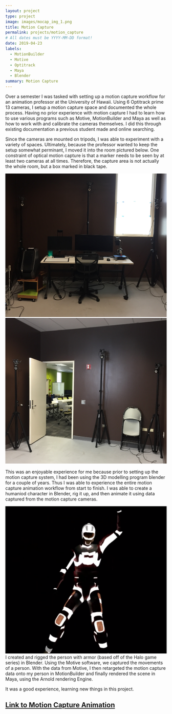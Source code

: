 ```yaml
---
layout: project
type: project
image: images/mocap_img_1.png
title: Motion Capture 
permalink: projects/motion_capture
# All dates must be YYYY-MM-DD format!
date: 2019-04-23
labels:
  - MotionBuilder
  - Motive
  - Optitrack
  - Maya
  - Blender
summary: Motion Capture 
---
```

Over a semester I was tasked with setting up a motion capture workflow for an animation professor at the University of Hawaii. Using 6 Optitrack prime 13 cameras, I setup a motion capture space and documented the whole process. Having no prior experience with motion capture I had to learn how to use various programs such as Motive, MotionBuilder and Maya as well as how to work with and calibrate the cameras themselves. I did this through existing documentation a previous student made and online searching. 

Since the cameras are mounted on tripods, I was able to experiment with a variety of spaces. Ultimately, because the professor wanted to keep the setup somewhat perminant, I moved it into the room pictured below. One constraint of optical motion capture is that a marker needs to be seen by at least two cameras at all times. Therefore, the capture area is not actually the whole room, but a box marked in black tape. 

  <img class="ui image" src="../images/mocap_1.jpeg">
  <img class="ui image" src="../images/mocap_2.jpeg">

This was an enjoyable experience for me because prior to setting up the motion capture system, I had been using the 3D modelling program blender for a couple of years. Thus I was able to experience the entire motion capture animation workflow from start to finish. I was able to create a humaniod character in Blender, rig it up, and then animate it using data captured from the motion capture cameras. 

<img class="ui image" src="../images/mocap_img_1.png">
I created and rigged the person with armor (based off of the Halo game series) in Blender. Using the Motive software, we captured the movements of a person. With the data from Motive, I then retargeted the motion capture data onto my person in MotionBuilder and finally rendered the scene in Maya, using the Arnold rendering Engine.

It was a good experience, learning new things in this project. 
## [Link to Motion Capture Animation](https://www.youtube.com/watch?v=vfY5W93c0M0)
<br>


